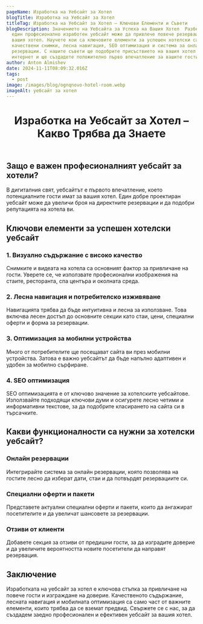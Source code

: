 ```yaml
---
pageName: Изработка на Уебсайт за Хотел
blogTitle: Изработка на Уебсайт за Хотел
titleTag: Изработка на Уебсайт за Хотел – Ключови Елементи и Съвети
blogDescription: Значението на Уебсайта за Успеха на Вашия Хотел  Разберете как
  един професионално изработен уебсайт може да привлече повече резервации за
  вашия хотел. Научете кои са ключовите елементи за успешен хотелски сайт –
  качествени снимки, лесна навигация, SEO оптимизация и система за онлайн
  резервации. С нашите съвети ще подобрите присъствието на вашия хотел в
  интернет и ще създадете положително първо впечатление за вашите гости.
author: Anton Almishev
date: 2024-11-11T08:09:32.016Z
tags:
  - post
image: /images/blog/ognqnovo-hotel-room.webp
imageAlt: уебсайт за хотел
---
```

<!--StartFragment-->

<header> <h1>Изработка на Уебсайт за Хотел – Какво Трябва да Знаете</h1> </header> <section> <h2>Защо е важен професионалният уебсайт за хотели?</h2> <p>В дигиталния свят, уебсайтът е първото впечатление, което потенциалните гости имат за вашия хотел. Един добре проектиран уебсайт може да увеличи броя на директните резервации и да подобри репутацията на хотела ви.</p> </section> <section> <h2>Ключови елементи за успешен хотелски уебсайт</h2> <h3>1. Визуално съдържание с високо качество</h3> <p>Снимките и видеата на хотела са основният фактор за привличане на гости. Уверете се, че използвате професионални изображения на стаите, ресторанта, спа центъра и околната среда.</p> <h3>2. Лесна навигация и потребителско изживяване</h3> <p>Навигацията трябва да бъде интуитивна и лесна за използване. Това включва лесен достъп до основните секции като стаи, цени, специални оферти и форма за резервации.</p> <h3>3. Оптимизация за мобилни устройства</h3> <p>Много от потребителите ще посещават сайта ви през мобилни устройства. Затова е важно уебсайтът да бъде напълно адаптивен и удобен за мобилно сърфиране.</p> <h3>4. SEO оптимизация</h3> <p>SEO оптимизацията е от ключово значение за хотелските уебсайтове. Използвайте подходящи ключови думи и осигурете лесно четими и информативни текстове, за да подобрите класирането на сайта си в търсачките.</p> </section> <section> <h2>Какви функционалности са нужни за хотелски уебсайт?</h2> <h3>Онлайн резервации</h3> <p>Интегрирайте система за онлайн резервации, която позволява на гостите лесно да изберат дати, стаи и да потвърдят резервациите си.</p> <h3>Специални оферти и пакети</h3> <p>Представете актуални специални оферти и пакети, които да ангажират посетителите и да увеличат шансовете за резервации.</p> <h3>Отзиви от клиенти</h3> <p>Добавете секция за отзиви от предишни гости, за да изградите доверие и да увеличите вероятността новите посетители да направят резервация.</p> </section> <section> <h2>Заключение</h2> <p>Изработката на уебсайт за хотел е ключова стъпка за привличане на повече гости и изграждане на доверие. Качественото съдържание, лесната навигация и мобилната оптимизация са само част от важните елементи, които трябва да се вземат предвид. Свържете се с нас, за да създадем заедно професионален и ефективен уебсайт за вашия хотел.</p> </section> </body>

<!--EndFragment-->